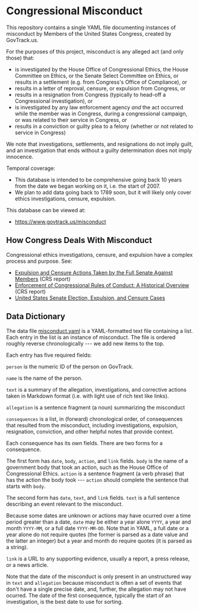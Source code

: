 Congressional Misconduct
========================

This repository contains a single YAML file documenting instances of misconduct
by Members of the United States Congress, created by GovTrack.us.

For the purposes of this project, misconduct is any alleged act (and only those) that:

* is investigated by the House Office of Congressional Ethics, the House Committee on Ethics, or the Senate Select Committee on Ethics, or results in a settlement (e.g. from Congress's Office of Compliance), or
* results in a letter of reproval, censure, or expulsion from Congress, or
* results in a resignation from Congress (typically to head-off a Congressional investigation), or
* is investigated by any law enforcement agency _and_ the act occurred while the member was in Congress, during a congressional campaign, or was related to their service in Congress, or
* results in a conviction or guilty plea to a felony (whether or not related to service in Congress)

We note that investigations, settlements, and resignations do not imply guilt, and an investigation that ends without a guilty determination does not imply innocence.

Temporal coverage:

* This database is intended to be comprehensive going back 10 years from the date we began working
  on it, i.e. the start of 2007.
* We plan to add data going back to 1789 soon, but it will likely only cover ethics investigations, censure, expulsion.

This database can be viewed at:

* https://www.govtrack.us/misconduct

How Congress Deals With Misconduct
----------------------------------

Congressional ethics investigations, censure, and expulsion have a complex process and purpose. See:

* [Expulsion and Censure Actions Taken by the Full Senate Against Members](https://www.everycrsreport.com/reports/93-875.html) (CRS report)
* [Enforcement of Congressional Rules of Conduct: A Historical Overview](https://www.everycrsreport.com/reports/RL30764.html) (CRS report)
* [United States Senate Election, Expulsion, and Censure Cases](https://babel.hathitrust.org/cgi/pt?id=umn.31951p00933065r;view=1up;seq=7)

Data Dictionary
---------------

The data file [misconduct.yaml](misconduct.yaml) is a YAML-formatted text file containing
a list. Each entry in the list is an instance of misconduct. The file is ordered roughly
reverse chronologically --- we add new items to the top.

Each entry has five required fields:

`person` is the numeric ID of the person on GovTrack.

`name` is the name of the person.

`text` is a summary of the allegation, investigations, and corrective actions taken
in Markdown format (i.e. with light use of rich text like links).

`allegation` is a sentence fragment (a noun) summarizing the misconduct

`consequences` is a list, in (forward) chronological order, of consequences that resulted
from the misconduct, including investigations, expulsion, resignation, conviction,
and other helpful notes that provide context.

Each consequence has its own fields. There are two forms for a consequence.

The first form has `date`, `body`, `action`, and `link` fields. `body` is the
name of a government body that took an action, such as the House Office of
Congressional Ethics. `action` is a sentence fragment (a verb phrase) that
has the action the body took --- `action` should complete the sentence that
starts with `body`.

The second form has `date`, `text`, and `link` fields. `text` is a full sentence
describing an event relevant to the misconduct.

Because some dates are unknown or actions may have ocurred over a time period
greater than a date, `date` may be either a year alone `YYYY`, a year and month
`YYYY-MM`, or a full date `YYYY-MM-DD`. Note that in YAML, a full date or a year
alone do not require quotes (the former is parsed as a date value and the latter
an integer) but a year and month do require quotes (it is parsed as a string).

`link` is a URL to any supporting evidence, usually a report, a press release,
or a news article.

Note that the date of the misconduct is only present in an unstructured way in
`text` and `allegation` because misconduct is often a set of events that don't
have a single precise date, and, further, the allegation may not have ocurred.
The date of the first consequence, typically the start of an investigation, is
the best date to use for sorting.
